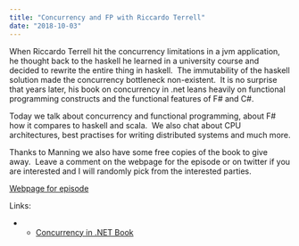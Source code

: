 ```yaml
---
title: "Concurrency and FP with Riccardo Terrell"
date: "2018-10-03"
---
```


When Riccardo Terrell hit the concurrency limitations in a jvm application, he thought back to the haskell he learned in a university course and decided to rewrite the entire thing in haskell.  The immutability of the haskell solution made the concurrency bottleneck non-existent.  It is no surprise that years later, his book on concurrency in .net leans heavily on functional programming constructs and the functional features of F# and C#.

Today we talk about concurrency and functional programming, about F#  how it compares to haskell and scala.  We also chat about CPU architectures, best practises for writing distributed systems and much more.

Thanks to Manning we also have some free copies of the book to give away.  Leave a comment on the webpage for the episode or on twitter if you are interested and I will randomly pick from the interested parties.

[Webpage for episode](https://corecursive.com/020-concurrency-and-fp-with-riccardo-terrell/)

Links:

- - [Concurrency in .NET Book](https://www.manning.com/books/concurrency-in-dot-net)
